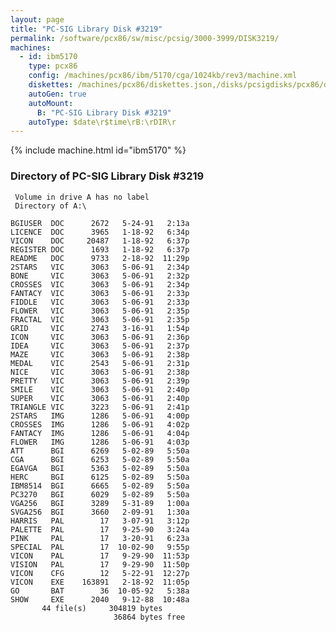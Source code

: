```yaml
---
layout: page
title: "PC-SIG Library Disk #3219"
permalink: /software/pcx86/sw/misc/pcsig/3000-3999/DISK3219/
machines:
  - id: ibm5170
    type: pcx86
    config: /machines/pcx86/ibm/5170/cga/1024kb/rev3/machine.xml
    diskettes: /machines/pcx86/diskettes.json,/disks/pcsigdisks/pcx86/diskettes.json
    autoGen: true
    autoMount:
      B: "PC-SIG Library Disk #3219"
    autoType: $date\r$time\rB:\rDIR\r
---
```


{% include machine.html id="ibm5170" %}

### Directory of PC-SIG Library Disk #3219

     Volume in drive A has no label
     Directory of A:\

    BGIUSER  DOC      2672   5-24-91   2:13a
    LICENCE  DOC      3965   1-18-92   6:34p
    VICON    DOC     20487   1-18-92   6:37p
    REGISTER DOC      1693   1-18-92   6:37p
    README   DOC      9733   2-18-92  11:29p
    2STARS   VIC      3063   5-06-91   2:34p
    BONE     VIC      3063   5-06-91   2:32p
    CROSSES  VIC      3063   5-06-91   2:34p
    FANTACY  VIC      3063   5-06-91   2:33p
    FIDDLE   VIC      3063   5-06-91   2:33p
    FLOWER   VIC      3063   5-06-91   2:35p
    FRACTAL  VIC      3063   5-06-91   2:35p
    GRID     VIC      2743   3-16-91   1:54p
    ICON     VIC      3063   5-06-91   2:36p
    IDEA     VIC      3063   5-06-91   2:37p
    MAZE     VIC      3063   5-06-91   2:38p
    MEDAL    VIC      2543   5-06-91   2:31p
    NICE     VIC      3063   5-06-91   2:38p
    PRETTY   VIC      3063   5-06-91   2:39p
    SMILE    VIC      3063   5-06-91   2:40p
    SUPER    VIC      3063   5-06-91   2:40p
    TRIANGLE VIC      3223   5-06-91   2:41p
    2STARS   IMG      1286   5-06-91   4:00p
    CROSSES  IMG      1286   5-06-91   4:02p
    FANTACY  IMG      1286   5-06-91   4:04p
    FLOWER   IMG      1286   5-06-91   4:03p
    ATT      BGI      6269   5-02-89   5:50a
    CGA      BGI      6253   5-02-89   5:50a
    EGAVGA   BGI      5363   5-02-89   5:50a
    HERC     BGI      6125   5-02-89   5:50a
    IBM8514  BGI      6665   5-02-89   5:50a
    PC3270   BGI      6029   5-02-89   5:50a
    VGA256   BGI      3289   5-31-89   1:00a
    SVGA256  BGI      3660   2-09-91   1:30a
    HARRIS   PAL        17   3-07-91   3:12p
    PALETTE  PAL        17   9-25-90   3:24a
    PINK     PAL        17   3-20-91   6:23a
    SPECIAL  PAL        17  10-02-90   9:55p
    VICON    PAL        17   9-29-90  11:53p
    VISION   PAL        17   9-29-90  11:50p
    VICON    CFG        12   5-22-91  12:27p
    VICON    EXE    163891   2-18-92  11:05p
    GO       BAT        36  10-05-92   5:38a
    SHOW     EXE      2040   9-12-88  10:48a
           44 file(s)     304819 bytes
                           36864 bytes free
